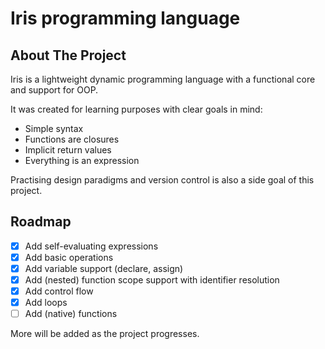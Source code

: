 # Iris programming language

<!-- ABOUT THE PROJECT -->
## About The Project

Iris is a lightweight dynamic programming language with a functional core and support for OOP.

It was created for learning purposes with clear goals in mind:

* Simple syntax
* Functions are closures
* Implicit return values
* Everything is an expression

Practising design paradigms and version control is also a side goal of this project.
<!-- ROADMAP -->
## Roadmap

* [x] Add self-evaluating expressions
* [x] Add basic operations
* [x] Add variable support (declare, assign)
* [x] Add (nested) function scope support with identifier resolution
* [x] Add control flow
* [x] Add loops
* [ ] Add (native) functions

More will be added as the project progresses.
